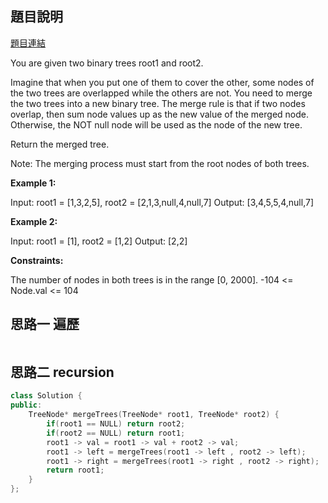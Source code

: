 ## 題目說明
[題目連結](https://leetcode.com/problems/merge-two-binary-trees/description/?envType=study-plan&id=algorithm-i)

You are given two binary trees root1 and root2.

Imagine that when you put one of them to cover the other, some nodes of the two trees are overlapped while the others are not. You need to merge the two trees into a new binary tree. The merge rule is that if two nodes overlap, then sum node values up as the new value of the merged node. Otherwise, the NOT null node will be used as the node of the new tree.

Return the merged tree.

Note: The merging process must start from the root nodes of both trees.

**Example 1:**

Input: root1 = [1,3,2,5], root2 = [2,1,3,null,4,null,7]
Output: [3,4,5,5,4,null,7]

**Example 2:**

Input: root1 = [1], root2 = [1,2]
Output: [2,2]

**Constraints:**

The number of nodes in both trees is in the range [0, 2000].
-104 <= Node.val <= 104

## 思路一 遍歷
```CPP

```
## 思路二 recursion
```CPP
class Solution {
public:
    TreeNode* mergeTrees(TreeNode* root1, TreeNode* root2) {
        if(root1 == NULL) return root2;
        if(root2 == NULL) return root1;
        root1 -> val = root1 -> val + root2 -> val;
        root1 -> left = mergeTrees(root1 -> left , root2 -> left);
        root1 -> right = mergeTrees(root1 -> right , root2 -> right);
        return root1;
    }
};
```
